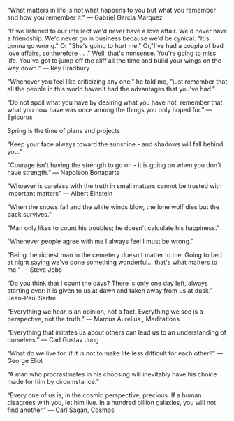 ---
---
“What matters in life is not what happens to you but what you remember and how you remember it.”
― Gabriel Garcia Marquez

“If we listened to our intellect we'd never have a love affair. We'd never have a friendship. We'd never go in business because we'd be cynical: "It's gonna go wrong." Or "She's going to hurt me." Or,"I've had a couple of bad love affairs, so therefore . . ." Well, that's nonsense. You're going to miss life. You've got to jump off the cliff all the time and build your wings on the way down.”
― Ray Bradbury

"Whenever you feel like criticizing any one," he told me, "just remember that all the people in this world haven't had the advantages that you've had.”

“Do not spoil what you have by desiring what you have not; remember that what you now have was once among the things you only hoped for.”
― Epicurus

Spring is the time of plans and projects

“Keep your face always toward the sunshine - and shadows will fall behind you.”

“Courage isn't having the strength to go on - it is going on when you don't have strength.”
― Napoleon Bonaparte

“Whoever is careless with the truth in small matters cannot be trusted with important matters”
― Albert Einstein


“When the snows fall and the white winds blow, the lone wolf dies but the pack survives.”

“Man only likes to count his troubles; he doesn't calculate his happiness.”

“Whenever people agree with me I always feel I must be wrong.”

“Being the richest man in the cemetery doesn't matter to me. Going to bed at night saying we've done something wonderful... that's what matters to me.”
― Steve Jobs

“Do you think that I count the days? There is only one day left, always starting over: it is given to us at dawn and taken away from us at dusk.”
― Jean-Paul Sartre

“Everything we hear is an opinion, not a fact. Everything we see is a perspective, not the truth.”
― Marcus Aurelius , Meditations

“Everything that irritates us about others can lead us to an understanding of ourselves.”
― Carl Gustav Jung

“What do we live for, if it is not to make life less difficult for each other?”
― George Eliot

“A man who procrastinates in his choosing will inevitably have his choice made for him by circumstance.”

“Every one of us is, in the cosmic perspective, precious. If a human disagrees with you, let him live. In a hundred billion galaxies, you will not find another.”
― Carl Sagan, Cosmos